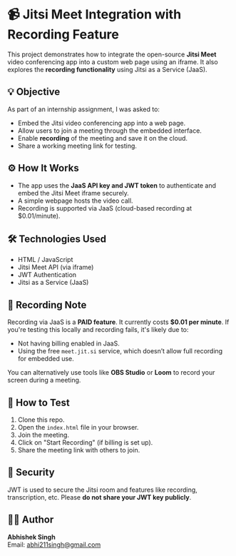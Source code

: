 # 📹 Jitsi Meet Integration with Recording Feature

This project demonstrates how to integrate the open-source **Jitsi Meet** video conferencing app into a custom web page using an iframe. It also explores the **recording functionality** using Jitsi as a Service (JaaS).

## 💡 Objective

As part of an internship assignment, I was asked to:

- Embed the Jitsi video conferencing app into a web page.
- Allow users to join a meeting through the embedded interface.
- Enable **recording** of the meeting and save it on the cloud.
- Share a working meeting link for testing.

## ⚙️ How It Works

- The app uses the **JaaS API key and JWT token** to authenticate and embed the Jitsi Meet iframe securely.
- A simple webpage hosts the video call.
- Recording is supported via JaaS (cloud-based recording at $0.01/minute).

## 🛠️ Technologies Used

- HTML / JavaScript
- Jitsi Meet API (via iframe)
- JWT Authentication
- Jitsi as a Service (JaaS)

## 📼 Recording Note

Recording via JaaS is a **PAID feature**. It currently costs **$0.01 per minute**. If you're testing this locally and recording fails, it's likely due to:

- Not having billing enabled in JaaS.
- Using the free `meet.jit.si` service, which doesn’t allow full recording for embedded use.

You can alternatively use tools like **OBS Studio** or **Loom** to record your screen during a meeting.

## 🧪 How to Test

1. Clone this repo.
2. Open the `index.html` file in your browser.
3. Join the meeting.
4. Click on "Start Recording" (if billing is set up).
5. Share the meeting link with others to join.
   
## 🔐 Security

JWT is used to secure the Jitsi room and features like recording, transcription, etc. Please **do not share your JWT key publicly**.

## 🙋‍♂️ Author

**Abhishek Singh**  
Email: abhi211singh@gmail.com

